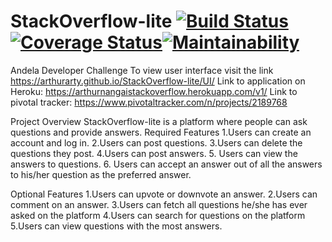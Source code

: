 # StackOverflow-lite [![Build Status](https://travis-ci.com/arthurarty/StackOverflow-lite.svg?branch=adding_travisci)](https://travis-ci.com/arthurarty/StackOverflow-lite)[![Coverage Status](https://coveralls.io/repos/github/arthurarty/StackOverflow-lite/badge.svg?branch=adding_travisci)](https://coveralls.io/github/arthurarty/StackOverflow-lite?branch=adding_travisci)[![Maintainability](https://api.codeclimate.com/v1/badges/828b6882314c6596651d/maintainability)](https://codeclimate.com/github/arthurarty/StackOverflow-lite/maintainability)
Andela Developer Challenge
To view user interface visit the link https://arthurarty.github.io/StackOverflow-lite/UI/
Link to application on Heroku: https://arthurnangaistackoverflow.herokuapp.com/v1/
Link to pivotal tracker: https://www.pivotaltracker.com/n/projects/2189768

Project Overview
StackOverflow-lite is a platform where people can ask questions and provide answers. 
Required Features
1.Users can create an account and log in.
2.Users can post questions.
3.Users can delete the questions they post.
4.Users can post answers.
5. Users can view the answers to questions.
6. Users can accept an answer out of all the answers to his/her question as the preferred answer. 



Optional Features
1.Users can upvote or downvote an answer.
2.Users can comment on an answer.
3.Users can fetch all questions he/she has ever asked on the platform
4.Users can search for questions on the platform
5.Users can view questions with the most answers.

